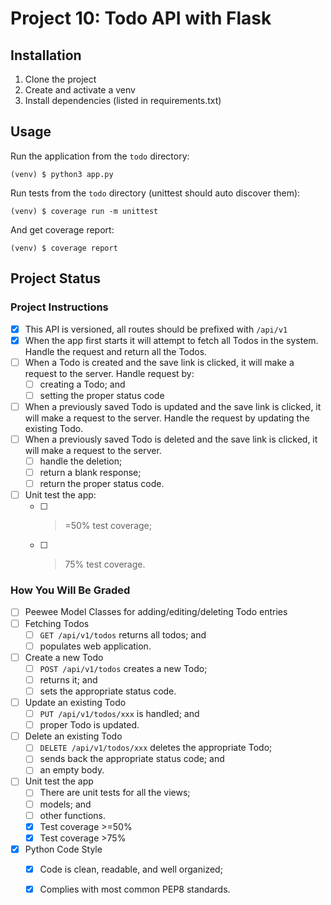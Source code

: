 Project 10: Todo API with Flask
===============================

Installation
------------
1. Clone the project 
2. Create and activate a venv
3. Install dependencies (listed in requirements.txt)

Usage
-----
Run the application from the `todo` directory:
```console
(venv) $ python3 app.py
```

Run tests from the `todo` directory (unittest should auto discover them):
```console
(venv) $ coverage run -m unittest
```

And get coverage report:
```console
(venv) $ coverage report
```

Project Status
--------------
### Project Instructions ###
- [x] This API is versioned, all routes should be prefixed with `/api/v1`
- [x] When the app first starts it will attempt to fetch all Todos in the 
  system. Handle the request and return all the Todos.
- [ ] When a Todo is created and the save link is clicked, it will make a 
  request to the server. Handle request by:
  - [ ] creating a Todo; and
  - [ ] setting the proper status code
- [ ] When a previously saved Todo is updated and the save link is clicked, it
  will make a request to the server. Handle the request by updating the 
  existing Todo.
- [ ] When a previously saved Todo is deleted and the save link is clicked, it
  will make a request to the server.
  - [ ] handle the deletion;
  - [ ] return a blank response;
  - [ ] return the proper status code.
- [ ] Unit test the app:
  - [ ] >=50% test coverage;
  - [ ] >75% test coverage.
  
### How You Will Be Graded ###
- [ ] Peewee Model Classes for adding/editing/deleting Todo entries
- [ ] Fetching Todos
  - [ ] `GET /api/v1/todos` returns all todos; and
  - [ ] populates web application.
- [ ] Create a new Todo
  - [ ] `POST /api/v1/todos` creates a new Todo;
  - [ ] returns it; and
  - [ ] sets the appropriate status code.
- [ ] Update an existing Todo
  - [ ] `PUT /api/v1/todos/xxx` is handled; and
  - [ ] proper Todo is updated.
- [ ] Delete an existing Todo
  - [ ] `DELETE /api/v1/todos/xxx` deletes the appropriate Todo;
  - [ ] sends back the appropriate status code; and
  - [ ] an empty body.
- [ ] Unit test the app
  - [ ] There are unit tests for all the views;
  - [ ] models; and
  - [ ] other functions.
  - [x] Test coverage >=50%
  - [x] Test coverage >75%
- [x] Python Code Style
  - [x] Code is clean, readable, and well organized;
  - [x] Complies with most common PEP8 standards.
  
